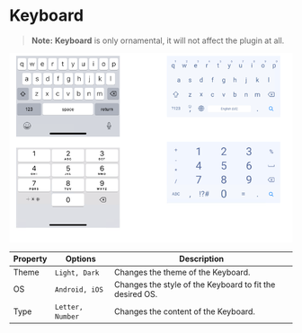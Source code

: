 # Keyboard

> **Note:**  **Keyboard** is only ornamental, it will not affect the plugin at all.

![keyboard](.\images\keyboard.png)

| Property | Options          | Description                                              |
| -------- | ---------------- | -------------------------------------------------------- |
| Theme    | `Light, Dark`    | Changes the theme of the Keyboard.                       |
| OS       | `Android, iOS`   | Changes the style of the Keyboard to fit the desired OS. |
| Type     | `Letter, Number` | Changes the content of the Keyboard.                     |